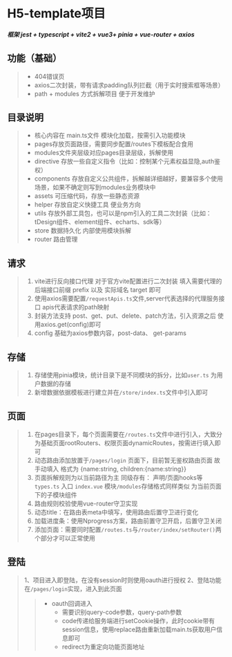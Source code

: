 # H5-template项目

##### 框架 jest + typescript + vite2 + vue3+ pinia + vue-router + axios

## 功能（基础）

> - 404错误页
> - axios二次封装，带有请求padding队列拦截（用于实时搜索框等场景）
> - path + modules 方式拆解项目 便于开发维护

## 目录说明

> - 核心内容在 main.ts文件 模块化加载，按需引入功能模块
> - pages存放页面路径，需要同步配置/routes下模板配合食用
> - modules文件夹层级对应pages目录层级，拆解使用
> - directive 存放一些自定义指令（比如：控制某个元素权益显隐,auth鉴权）
> - components 存放自定义公共组件，拆解越详细越好，要兼容多个使用场景，如果不确定则写到modules业务模块中
> - assets 可压缩代码，存放一些静态资源
> - helper 存放自定义快捷工具 便业务方向
> - utils 存放外部工具包，也可以是npm引入的工具二次封装（比如：tDesign组件、element组件、echarts、sdk等）
> - store 数据持久化 内部使用模块拆解
> - router 路由管理

## 请求
> 1. vite进行反向接口代理 对于官方vite配置进行二次封装 填入需要代理的后端接口前缀 prefix 以及 实际域名 target 即可
> 2. 使用axios需要配置```/requestApis.ts```文件,server代表选择的代理服务接口 apis代表请求的path映射
> 3. 封装方法支持 post、get、put、delete、patch方法，引入资源之后 使用axios.get(config)即可
> 4. config 基础为axios参数内容，post-data、 get-params

## 存储
> 1. 存储使用pinia模块，统计目录下是不同模块的拆分，比如```user.ts``` 为用户数据的存储
> 2. 新增数据依据模板进行建立并在```/store/index.ts```文件中引入即可

## 页面
> 1. 在pages目录下，每个页面需要在```/routes.ts```文件中进行引入，大致分为基础页面rootRouters、权限页面dynamicRoutes，按需进行填入即可
> 2. 动态路由添加放置于```/pages/login``` 页面下，目前暂无鉴权路由页面 故手动填入 格式为
> {name:string, children:{name:string}}
> 3. 页面拆解规则为以当前路径为主
> 同级存有：
> 声明/页面hooks等 ```types.ts```
> 入口 ```index.vue```
> 模块```/modules```存储格式同样类似 为当前页面下的子模块组件
> 4. 路由规则校验使用vue-router守卫实现
> 5. 动态title：在路由表meta中填写，使用路由后置守卫进行变化
> 6. 加载进度条：使用Nprogress方案，路由前置守卫开启，后置守卫关闭
> 7. 添加页面：需要同时配置```/routes.ts```与```/router/index/setRouter()```两个部分才可以正常使用

## 登陆
> 1、项目进入即登陆，在没有session时则使用oauth进行授权
> 2、登陆功能在```/pages/login```实现，进入到此页面
> > - oauth回调进入
> >      + 需要识别query-code参数，query-path参数
> >      + code传递给服务端进行setCookie操作，此时cookie带有session信息，使用replace路由重新加载main.ts获取用户信息即可
> >      + redirect为重定向功能页面地址




